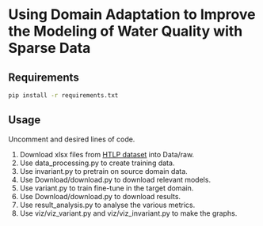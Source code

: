 # Using Domain Adaptation to Improve the Modeling of Water Quality with Sparse Data


## Requirements

```bash
pip install -r requirements.txt
```

## Usage
Uncomment and desired lines of code.
1. Download xlsx files from [HTLP dataset](https://ncwqr-data.org/HTLP/Portal) into Data/raw.
2. Use data_processing.py to create training data.
3. Use invariant.py to pretrain on source domain data.
4. Use Download/download.py to download relevant models.
5. Use variant.py to train fine-tune in the target domain.
6. Use Download/download.py to download results.
7. Use result_analysis.py to analyse the various metrics.
8. Use viz/viz_variant.py and viz/viz_invariant.py to make the graphs.

```

